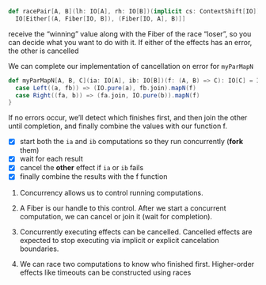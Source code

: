 ```scala
def racePair[A, B](lh: IO[A], rh: IO[B])(implicit cs: ContextShift[IO]):
  IO[Either[(A, Fiber[IO, B]), (Fiber[IO, A], B)]]
```

receive the “winning” value along with the Fiber of the race “loser”, so you can decide what you want to do with it.
If either of the effects has an error, the other is cancelled

We can complete our implementation of cancellation on error for
`myParMapN`

```scala
def myParMapN[A, B, C](ia: IO[A], ib: IO[B])(f: (A, B) => C): IO[C] = IO.racePair(ia, ib).flatMap { 
  case Left((a, fb)) => (IO.pure(a), fb.join).mapN(f) 
  case Right((fa, b)) => (fa.join, IO.pure(b)).mapN(f) 
}
```

If no errors occur, we’ll detect which finishes first,
and then join the other until completion,
and finally combine the values with our function f.

- [x] start both the `ia` and `ib` computations so they run concurrently (**fork** them)
- [x] wait for each result
- [x] cancel the **other** effect if `ia` or `ib` fails
- [x] finally combine the results with the f function

1. Concurrency allows us to control running computations.
   

2. A Fiber is our handle to this control. After we start a concurrent computation, we can cancel or join it (wait for completion).

   
3. Concurrently executing effects can be cancelled. 
   Cancelled effects are expected to stop executing via implicit or explicit cancelation boundaries.
   

4. We can race two computations to know who finished first. Higher-order effects like timeouts can be constructed using races
